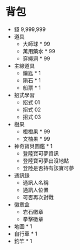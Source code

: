 # 背包 
- 錢 9,999,999
- 道具
  - 大師球 * 99
  - 萬用藥水 * 99
  - 穿繩洞 * 99
- 主線道具
  - 鑰匙 * 1
  - 隕石 * 1
  - 船票 * 1
- 招式學習
  - 招式 01 
  - 招式 02   
  - 招式 03
- 樹果
  - 橙橙果 * 99
  - 文柚果 * 99
- 神奇寶貝圖鑑 * 1
  - 登陸寶可夢資訊
  - 登陸寶可夢出沒地點
  - 登陸是否持有該寶可夢
- 通訊錄
  - 通訊人名稱
  - 通訊人位置
  - 可否再次對戰
- 徽章盒
  - 岩石徽章
  - 拳擊徽章
- 地圖 * 1
- 自行車 * 1
- 釣竿 * 1